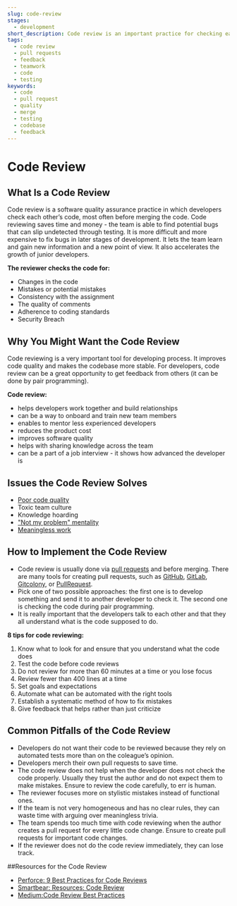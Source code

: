 ```yaml
---
slug: code-review
stages:
  - development
short_description: Code review is an important practice for checking each other's code. The reviewers are other developers from the team. The goal is to uncover potential mistakes that could slip through testing.
tags:
  - code review
  - pull requests
  - feedback
  - teamwork
  - code
  - testing
keywords:
  - code
  - pull request
  - quality
  - merge
  - testing
  - codebase
  - feedback
---
```


# Code Review

## What Is a Code Review

Code review is a software quality assurance practice in which developers check each other’s code, most often before merging the code. Code reviewing saves time and money - the team is able to find potential bugs that can slip undetected through testing. It is more difficult and more expensive to fix bugs in later stages of development. It lets the team learn and gain new information and a new point of view. It also accelerates the growth of junior developers.

**The reviewer checks the code for:**

- Changes in the code
- Mistakes or potential mistakes
- Consistency with the assignment
- The quality of comments
- Adherence to coding standards
- Security Breach

## Why You Might Want the Code Review

Code reviewing is a very important tool for developing process. It improves code quality and makes the codebase more stable. For developers, code review can be a great opportunity to get feedback from others (it can be done by pair programming).

**Code review:**

- helps developers work together and build relationships
- can be a way to onboard and train new team members
- enables to mentor less experienced developers
- reduces the product cost
- improves software quality
- helps with sharing knowledge across the team
- can be a part of a job interview - it shows how advanced the developer is

## Issues the Code Review Solves

- [Poor code quality](/issues/poor-code-quality)
- Toxic team culture
- Knowledge hoarding
- ["Not my problem" mentality](/issues/not-my-problem-mentality)
- [Meaningless work](/issues/meaningless-work)

## How to Implement the Code Review

- Code review is usually done via [pull requests](/practices/pull-requests) and before merging. There are many tools for creating pull requests, such as [GitHub](https://github.com/), [GitLab](https://about.gitlab.com/), [Gitcolony](https://www.gitcolony.com/), or [PullRequest](https://www.pullrequest.com/).
- Pick one of two possible approaches: the first one is to develop something and send it to another developer to check it. The second one is checking the code during pair programming.
- It is really important that the developers talk to each other and that they all understand what is the code supposed to do.

**8 tips for code reviewing:**

1. Know what to look for and ensure that you understand what the code does
2. Test the code before code reviews
3. Do not review for more than 60 minutes at a time or you lose focus
4. Review fewer than 400 lines at a time
5. Set goals and expectations
6. Automate what can be automated with the right tools
7. Establish a systematic method of how to fix mistakes
8. Give feedback that helps rather than just criticize

## Common Pitfalls of the Code Review

- Developers do not want their code to be reviewed because they rely on automated tests more than on the coleague’s opinion.
- Developers merch their own pull requests to save time.
- The code review does not help when the developer does not check the code properly. Usually they trust the author and do not expect them to make mistakes. Ensure to review the code carefully, to err is human.
- The reviewer focuses more on stylistic mistakes instead of functional ones.
- If the team is not very homogeneous and has no clear rules, they can waste time with arguing over meaningless trivia.
- The team spends too much time with code reviewing when the author creates a pull request for every little code change. Ensure to create pull requests for important code changes.
- If the reviewer does not do the code review immediately, they can lose track.

##Resources for the Code Review

- [Perforce: 9 Best Practices for Code Reviews](https://www.perforce.com/blog/qac/9-best-practices-code-reviews)
- [Smartbear: Resources: Code Review](https://smartbear.com/learn/code-review/)
- [Medium:Code Review Best Practices](https://medium.com/palantir/code-review-best-practices-19e02780015f)

